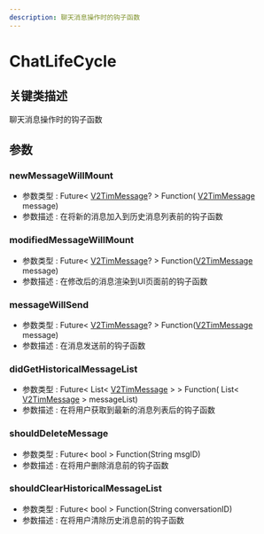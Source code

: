 ```yaml
---
description: 聊天消息操作时的钩子函数
---
```


# ChatLifeCycle

## 关键类描述

聊天消息操作时的钩子函数

## 参数

### newMessageWillMount

* 参数类型 : Future< [V2TimMessage](../../api/keyClass/message/v2timmessage.md)? > Function( [V2TimMessage](../../api/keyClass/message/v2timmessage.md) message)
* 参数描述 : 在将新的消息加入到历史消息列表前的钩子函数

### modifiedMessageWillMount

* 参数类型 : Future< [V2TimMessage](../../api/keyClass/message/v2timmessage.md)? > Function([V2TimMessage](../../api/keyClass/message/v2timmessage.md) message)
* 参数描述 : 在修改后的消息渲染到UI页面前的钩子函数

### messageWillSend

* 参数类型 : Future< [V2TimMessage](../../api/keyClass/message/v2timmessage.md)? > Function([V2TimMessage](../../api/keyClass/message/v2timmessage.md) message)
* 参数描述 : 在消息发送前的钩子函数

### didGetHistoricalMessageList

* 参数类型 : Future< List< [V2TimMessage](../../api/keyClass/message/v2timmessage.md) > > Function( List< [V2TimMessage](../../api/keyClass/message/v2timmessage.md) > messageList)
* 参数描述 : 在将用户获取到最新的消息列表后的钩子函数

### shouldDeleteMessage

* 参数类型 : Future< bool > Function(String msgID)
* 参数描述 : 在将用户删除消息前的钩子函数

### shouldClearHistoricalMessageList

* 参数类型 : Future< bool > Function(String conversationID)
* 参数描述 : 在将用户清除历史消息前的钩子函数
